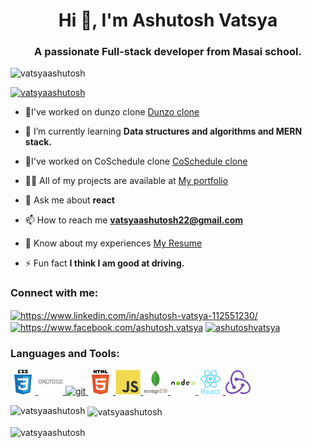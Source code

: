 <h1 align="center">Hi 👋, I'm Ashutosh Vatsya</h1>
<h3 align="center">A passionate Full-stack developer from Masai school.</h3>

<p align="left"> <img src="https://komarev.com/ghpvc/?username=vatsyaashutosh&label=Profile%20views&color=0e75b6&style=flat" alt="vatsyaashutosh" /> </p>

<p align="left"> <a href="https://github.com/ryo-ma/github-profile-trophy"><img src="https://github-profile-trophy.vercel.app/?username=vatsyaashutosh" alt="vatsyaashutosh" /></a> </p>

- 🔭I've worked on dunzo clone [Dunzo clone](https://sid283.github.io/dunzo_clone/homepage/index.html)

- 🌱 I’m currently learning **Data structures and algorithms and MERN stack.**

- 👯I've worked on CoSchedule clone [CoSchedule clone](https://vatsyaashutosh.github.io/coshedule/)

- 👨‍💻 All of my projects are available at  <a href='https://drive.google.com/file/d/1_nIWON-d9_OI9RRWYTXjXdaNOQh1sUjZ/view?usp=sharing'>My portfolio</a>

- 💬 Ask me about **react**

- 📫 How to reach me **vatsyaashutosh22@gmail.com**

- 📄 Know about my experiences  <a href='https://drive.google.com/file/d/1_nIWON-d9_OI9RRWYTXjXdaNOQh1sUjZ/view?usp=sharing'>My Resume</a>


- ⚡ Fun fact **I think I am good at driving.**

<h3 align="left">Connect with me:</h3>
<p align="left">
<a href="https://linkedin.com/in/https://www.linkedin.com/in/ashutosh-vatsya-112551230/" target="blank"><img align="center" src="https://raw.githubusercontent.com/rahuldkjain/github-profile-readme-generator/master/src/images/icons/Social/linked-in-alt.svg" alt="https://www.linkedin.com/in/ashutosh-vatsya-112551230/" height="30" width="40" /></a>
<a href="https://fb.com/https://www.facebook.com/ashutosh.vatsya" target="blank"><img align="center" src="https://raw.githubusercontent.com/rahuldkjain/github-profile-readme-generator/master/src/images/icons/Social/facebook.svg" alt="https://www.facebook.com/ashutosh.vatsya" height="30" width="40" /></a>
<a href="https://instagram.com/ashutoshvatsya" target="blank"><img align="center" src="https://raw.githubusercontent.com/rahuldkjain/github-profile-readme-generator/master/src/images/icons/Social/instagram.svg" alt="ashutoshvatsya" height="30" width="40" /></a>
</p>

<h3 align="left">Languages and Tools:</h3>
<p align="left"> <a href="https://www.w3schools.com/css/" target="_blank" rel="noreferrer"> <img src="https://raw.githubusercontent.com/devicons/devicon/master/icons/css3/css3-original-wordmark.svg" alt="css3" width="40" height="40"/> </a> <a href="https://expressjs.com" target="_blank" rel="noreferrer"> <img src="https://raw.githubusercontent.com/devicons/devicon/master/icons/express/express-original-wordmark.svg" alt="express" width="40" height="40"/> </a> <a href="https://git-scm.com/" target="_blank" rel="noreferrer"> <img src="https://www.vectorlogo.zone/logos/git-scm/git-scm-icon.svg" alt="git" width="40" height="40"/> </a> <a href="https://www.w3.org/html/" target="_blank" rel="noreferrer"> <img src="https://raw.githubusercontent.com/devicons/devicon/master/icons/html5/html5-original-wordmark.svg" alt="html5" width="40" height="40"/> </a> <a href="https://developer.mozilla.org/en-US/docs/Web/JavaScript" target="_blank" rel="noreferrer"> <img src="https://raw.githubusercontent.com/devicons/devicon/master/icons/javascript/javascript-original.svg" alt="javascript" width="40" height="40"/> </a> <a href="https://www.mongodb.com/" target="_blank" rel="noreferrer"> <img src="https://raw.githubusercontent.com/devicons/devicon/master/icons/mongodb/mongodb-original-wordmark.svg" alt="mongodb" width="40" height="40"/> </a> <a href="https://nodejs.org" target="_blank" rel="noreferrer"> <img src="https://raw.githubusercontent.com/devicons/devicon/master/icons/nodejs/nodejs-original-wordmark.svg" alt="nodejs" width="40" height="40"/> </a> <a href="https://reactjs.org/" target="_blank" rel="noreferrer"> <img src="https://raw.githubusercontent.com/devicons/devicon/master/icons/react/react-original-wordmark.svg" alt="react" width="40" height="40"/> </a> <a href="https://redux.js.org" target="_blank" rel="noreferrer"> <img src="https://raw.githubusercontent.com/devicons/devicon/master/icons/redux/redux-original.svg" alt="redux" width="40" height="40"/> </a> </p>

<p><img align="left" src="https://github-readme-stats.vercel.app/api/top-langs?username=vatsyaashutosh&show_icons=true&locale=en&layout=compact" alt="vatsyaashutosh" /></p>

<p>&nbsp;<img align="center" src="https://github-readme-stats.vercel.app/api?username=vatsyaashutosh&show_icons=true&locale=en" alt="vatsyaashutosh" /></p>

<p><img align="center" src="https://github-readme-streak-stats.herokuapp.com/?user=vatsyaashutosh&" alt="vatsyaashutosh" /></p>
